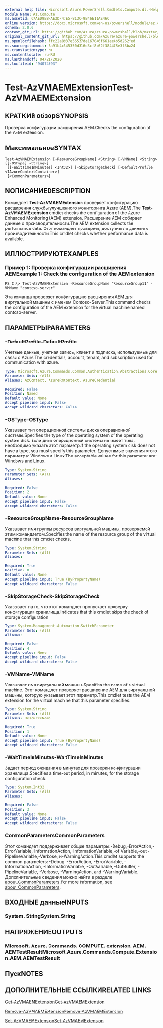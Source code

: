 ```yaml
---
external help file: Microsoft.Azure.PowerShell.Cmdlets.Compute.dll-Help.xml
Module Name: Az.Compute
ms.assetid: 67AED9B8-AE3D-47E5-813C-9B46E11AE46C
online version: https://docs.microsoft.com/en-us/powershell/module/az.compute/test-azvmaemextension
schema: 2.0.0
content_git_url: https://github.com/Azure/azure-powershell/blob/master/src/Compute/Compute/help/Test-AzVMAEMExtension.md
original_content_git_url: https://github.com/Azure/azure-powershell/blob/master/src/Compute/Compute/help/Test-AzVMAEMExtension.md
ms.openlocfilehash: ffc22a8937e56537de167046f661ee4b5d262fed
ms.sourcegitcommit: 6a91b4c545350d316d3cf8c62f384478e3f3ba24
ms.translationtype: MT
ms.contentlocale: ru-RU
ms.lasthandoff: 04/21/2020
ms.locfileid: "94074593"
---
```

# <span data-ttu-id="03596-101">Test-AzVMAEMExtension</span><span class="sxs-lookup"><span data-stu-id="03596-101">Test-AzVMAEMExtension</span></span>

## <span data-ttu-id="03596-102">КРАТКИй обзор</span><span class="sxs-lookup"><span data-stu-id="03596-102">SYNOPSIS</span></span>
<span data-ttu-id="03596-103">Проверка конфигурации расширения AEM.</span><span class="sxs-lookup"><span data-stu-id="03596-103">Checks the configuration of the AEM extension.</span></span>

## <span data-ttu-id="03596-104">Максимальное</span><span class="sxs-lookup"><span data-stu-id="03596-104">SYNTAX</span></span>

```
Test-AzVMAEMExtension [-ResourceGroupName] <String> [-VMName] <String> [[-OSType] <String>]
 [[-WaitTimeInMinutes] <Int32>] [-SkipStorageCheck] [-DefaultProfile <IAzureContextContainer>]
 [<CommonParameters>]
```

## <span data-ttu-id="03596-105">NОПИСАНИЕ</span><span class="sxs-lookup"><span data-stu-id="03596-105">DESCRIPTION</span></span>
<span data-ttu-id="03596-106">Командлет **Test-AzVMAEMExtension** проверяет конфигурацию расширения службы улучшенного мониторинга Azure (AEM).</span><span class="sxs-lookup"><span data-stu-id="03596-106">The **Test-AzVMAEMExtension** cmdlet checks the configuration of the Azure Enhanced Monitoring (AEM) extension.</span></span>
<span data-ttu-id="03596-107">Расширение AEM собирает данные о производительности.</span><span class="sxs-lookup"><span data-stu-id="03596-107">The AEM extension collects the performance data.</span></span>
<span data-ttu-id="03596-108">Этот командлет проверяет, доступны ли данные о производительности.</span><span class="sxs-lookup"><span data-stu-id="03596-108">This cmdlet checks whether performance data is available.</span></span>

## <span data-ttu-id="03596-109">ИЛЛЮСТРИРУЮТ</span><span class="sxs-lookup"><span data-stu-id="03596-109">EXAMPLES</span></span>

### <span data-ttu-id="03596-110">Пример 1: Проверка конфигурации расширения AEM</span><span class="sxs-lookup"><span data-stu-id="03596-110">Example 1: Check the configuration of the AEM extension</span></span>
```
PS C:\> Test-AzVMAEMExtension -ResourceGroupName "ResourceGroup11" -VMName "contoso-server"
```

<span data-ttu-id="03596-111">Эта команда проверяет конфигурацию расширения AEM для виртуальной машины с именем Contoso-Server.</span><span class="sxs-lookup"><span data-stu-id="03596-111">This command checks the configuration of the AEM extension for the virtual machine named contoso-server.</span></span>

## <span data-ttu-id="03596-112">ПАРАМЕТРЫ</span><span class="sxs-lookup"><span data-stu-id="03596-112">PARAMETERS</span></span>

### <span data-ttu-id="03596-113">-DefaultProfile</span><span class="sxs-lookup"><span data-stu-id="03596-113">-DefaultProfile</span></span>
<span data-ttu-id="03596-114">Учетные данные, учетная запись, клиент и подписка, используемые для связи с Azure.</span><span class="sxs-lookup"><span data-stu-id="03596-114">The credentials, account, tenant, and subscription used for communication with azure.</span></span>

```yaml
Type: Microsoft.Azure.Commands.Common.Authentication.Abstractions.Core.IAzureContextContainer
Parameter Sets: (All)
Aliases: AzContext, AzureRmContext, AzureCredential

Required: False
Position: Named
Default value: None
Accept pipeline input: False
Accept wildcard characters: False
```

### <span data-ttu-id="03596-115">-OSType</span><span class="sxs-lookup"><span data-stu-id="03596-115">-OSType</span></span>
<span data-ttu-id="03596-116">Указывает тип операционной системы диска операционной системы.</span><span class="sxs-lookup"><span data-stu-id="03596-116">Specifies the type of the operating system of the operating system disk.</span></span>
<span data-ttu-id="03596-117">Если диск операционной системы не имеет типа, необходимо указать этот параметр.</span><span class="sxs-lookup"><span data-stu-id="03596-117">If the operating system disk does not have a type, you must specify this parameter.</span></span>
<span data-ttu-id="03596-118">Допустимые значения этого параметра: Windows и Linux.</span><span class="sxs-lookup"><span data-stu-id="03596-118">The acceptable values for this parameter are: Windows and Linux.</span></span>

```yaml
Type: System.String
Parameter Sets: (All)
Aliases:

Required: False
Position: 2
Default value: None
Accept pipeline input: False
Accept wildcard characters: False
```

### <span data-ttu-id="03596-119">-ResourceGroupName</span><span class="sxs-lookup"><span data-stu-id="03596-119">-ResourceGroupName</span></span>
<span data-ttu-id="03596-120">Указывает имя группы ресурсов виртуальной машины, проверяемой этим командлетом.</span><span class="sxs-lookup"><span data-stu-id="03596-120">Specifies the name of the resource group of the virtual machine that this cmdlet checks.</span></span>

```yaml
Type: System.String
Parameter Sets: (All)
Aliases:

Required: True
Position: 0
Default value: None
Accept pipeline input: True (ByPropertyName)
Accept wildcard characters: False
```

### <span data-ttu-id="03596-121">-SkipStorageCheck</span><span class="sxs-lookup"><span data-stu-id="03596-121">-SkipStorageCheck</span></span>
<span data-ttu-id="03596-122">Указывает на то, что этот командлет пропускает проверку конфигурации хранилища.</span><span class="sxs-lookup"><span data-stu-id="03596-122">Indicates that this cmdlet skips the check of storage configuration.</span></span>

```yaml
Type: System.Management.Automation.SwitchParameter
Parameter Sets: (All)
Aliases:

Required: False
Position: 4
Default value: None
Accept pipeline input: False
Accept wildcard characters: False
```

### <span data-ttu-id="03596-123">-VMName</span><span class="sxs-lookup"><span data-stu-id="03596-123">-VMName</span></span>
<span data-ttu-id="03596-124">Указывает имя виртуальной машины.</span><span class="sxs-lookup"><span data-stu-id="03596-124">Specifies the name of a virtual machine.</span></span>
<span data-ttu-id="03596-125">Этот командлет проверяет расширение AEM для виртуальной машины, которую указывает этот параметр.</span><span class="sxs-lookup"><span data-stu-id="03596-125">This cmdlet tests the AEM extension for the virtual machine that this parameter specifies.</span></span>

```yaml
Type: System.String
Parameter Sets: (All)
Aliases: ResourceName

Required: True
Position: 1
Default value: None
Accept pipeline input: True (ByPropertyName)
Accept wildcard characters: False
```

### <span data-ttu-id="03596-126">-WaitTimeInMinutes</span><span class="sxs-lookup"><span data-stu-id="03596-126">-WaitTimeInMinutes</span></span>
<span data-ttu-id="03596-127">Задает период ожидания в минутах для проверки конфигурации хранилища.</span><span class="sxs-lookup"><span data-stu-id="03596-127">Specifies a time-out period, in minutes, for the storage configuration check.</span></span>

```yaml
Type: System.Int32
Parameter Sets: (All)
Aliases:

Required: False
Position: 3
Default value: None
Accept pipeline input: False
Accept wildcard characters: False
```

### <span data-ttu-id="03596-128">CommonParameters</span><span class="sxs-lookup"><span data-stu-id="03596-128">CommonParameters</span></span>
<span data-ttu-id="03596-129">Этот командлет поддерживает общие параметры:-Debug,-ErrorAction,-ErrorVariable,-InformationAction,-InformationVariable,-of Variable,-out,-PipelineVariable,-Verbose, и-WarningAction.</span><span class="sxs-lookup"><span data-stu-id="03596-129">This cmdlet supports the common parameters: -Debug, -ErrorAction, -ErrorVariable, -InformationAction, -InformationVariable, -OutVariable, -OutBuffer, -PipelineVariable, -Verbose, -WarningAction, and -WarningVariable.</span></span> <span data-ttu-id="03596-130">Дополнительные сведения можно найти в разделе [about_CommonParameters](http://go.microsoft.com/fwlink/?LinkID=113216).</span><span class="sxs-lookup"><span data-stu-id="03596-130">For more information, see [about_CommonParameters](http://go.microsoft.com/fwlink/?LinkID=113216).</span></span>

## <span data-ttu-id="03596-131">ВХОДНЫЕ данные</span><span class="sxs-lookup"><span data-stu-id="03596-131">INPUTS</span></span>

### <span data-ttu-id="03596-132">System. String</span><span class="sxs-lookup"><span data-stu-id="03596-132">System.String</span></span>

## <span data-ttu-id="03596-133">НАПРЯЖЕНИЕ</span><span class="sxs-lookup"><span data-stu-id="03596-133">OUTPUTS</span></span>

### <span data-ttu-id="03596-134">Microsoft. Azure. Commands. COMPUTE. extension. AEM. AEMTestResult</span><span class="sxs-lookup"><span data-stu-id="03596-134">Microsoft.Azure.Commands.Compute.Extension.AEM.AEMTestResult</span></span>

## <span data-ttu-id="03596-135">Пуск</span><span class="sxs-lookup"><span data-stu-id="03596-135">NOTES</span></span>

## <span data-ttu-id="03596-136">ДОПОЛНИТЕЛЬНЫЕ ССЫЛКИ</span><span class="sxs-lookup"><span data-stu-id="03596-136">RELATED LINKS</span></span>

[<span data-ttu-id="03596-137">Get-AzVMAEMExtension</span><span class="sxs-lookup"><span data-stu-id="03596-137">Get-AzVMAEMExtension</span></span>](./Get-AzVMAEMExtension.md)

[<span data-ttu-id="03596-138">Remove-AzVMAEMExtension</span><span class="sxs-lookup"><span data-stu-id="03596-138">Remove-AzVMAEMExtension</span></span>](./Remove-AzVMAEMExtension.md)

[<span data-ttu-id="03596-139">Set-AzVMAEMExtension</span><span class="sxs-lookup"><span data-stu-id="03596-139">Set-AzVMAEMExtension</span></span>](./Set-AzVMAEMExtension.md)


